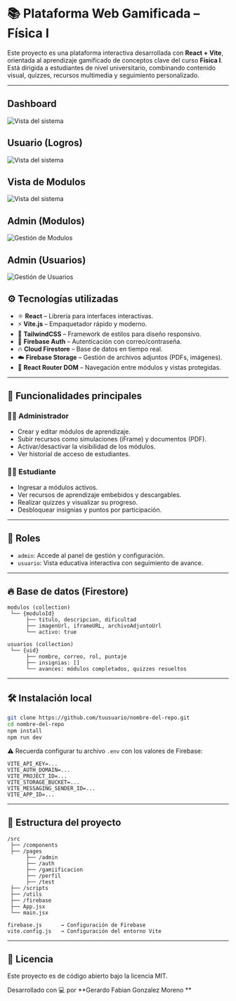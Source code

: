 # 📚 Plataforma Web Gamificada – Física I

Este proyecto es una plataforma interactiva desarrollada con **React + Vite**, orientada al aprendizaje gamificado de conceptos clave del curso **Física I**. Está dirigida a estudiantes de nivel universitario, combinando contenido visual, quizzes, recursos multimedia y seguimiento personalizado.

---

## Dashboard
![Vista del sistema](https://i.postimg.cc/N0yqJ5yz/imagen-2025-06-22-102222935.png)

## Usuario (Logros)
![Vista del sistema](https://i.postimg.cc/qBKg5q5V/Imagen1.png)

## Vista de Modulos
![Vista del sistema](https://i.postimg.cc/SNDcVsb8/imagen-2025-06-22-102507399.png)

## Admin (Modulos)
![Gestión de Modulos](https://i.postimg.cc/RhkvdvFt/imagen-2025-06-22-101911943.png)

## Admin (Usuarios)
![Gestión de Usuarios](https://i.postimg.cc/rFGHQ5fm/imagen-2025-06-22-102116857.png)



## ⚙️ Tecnologías utilizadas

- ⚛️ **React** – Librería para interfaces interactivas.
- ⚡ **Vite.js** – Empaquetador rápido y moderno.
- 🎨 **TailwindCSS** – Framework de estilos para diseño responsivo.
- 🔐 **Firebase Auth** – Autenticación con correo/contraseña.
- 🔥 **Cloud Firestore** – Base de datos en tiempo real.
- ☁️ **Firebase Storage** – Gestión de archivos adjuntos (PDFs, imágenes).
- 🧭 **React Router DOM** – Navegación entre módulos y vistas protegidas.

---

## 🧠 Funcionalidades principales

### 👨‍🏫 Administrador
- Crear y editar módulos de aprendizaje.
- Subir recursos como simulaciones (iFrame) y documentos (PDF).
- Activar/desactivar la visibilidad de los módulos.
- Ver historial de acceso de estudiantes.

### 👨‍🎓 Estudiante
- Ingresar a módulos activos.
- Ver recursos de aprendizaje embebidos y descargables.
- Realizar quizzes y visualizar su progreso.
- Desbloquear insignias y puntos por participación.

---

## 🔐 Roles

- `admin`: Accede al panel de gestión y configuración.
- `usuario`: Vista educativa interactiva con seguimiento de avance.

---

## 🔥 Base de datos (Firestore)

```plaintext
modulos (collection)
 └── {moduloId}
      ├── titulo, descripcion, dificultad
      ├── imagenUrl, iframeURL, archivoAdjuntoUrl
      └── activo: true

usuarios (collection)
 └── {uid}
      ├── nombre, correo, rol, puntaje
      ├── insignias: []
      └── avances: módulos completados, quizzes resueltos
```

---

## 🛠️ Instalación local

```bash
git clone https://github.com/tuusuario/nombre-del-repo.git
cd nombre-del-repo
npm install
npm run dev
```

⚠️ Recuerda configurar tu archivo `.env` con los valores de Firebase:

```env
VITE_API_KEY=...
VITE_AUTH_DOMAIN=...
VITE_PROJECT_ID=...
VITE_STORAGE_BUCKET=...
VITE_MESSAGING_SENDER_ID=...
VITE_APP_ID=...
```

---

## 📁 Estructura del proyecto

```
/src
 ├── /components
 ├── /pages
      ├── /admin
      ├── /auth
      ├── /gamiificacion
      ├── /perfil
      ├── /test
 ├── /scripts
 ├── /utils
 ├── /firebase
 ├── App.jsx
 └── main.jsx

firebase.js      → Configuración de Firebase
vite.config.js   → Configuración del entorno Vite
```

---

## 📝 Licencia

Este proyecto es de código abierto bajo la licencia MIT.

Desarrollado con 💻 por **Gerardo Fabian Gonzalez Moreno **
